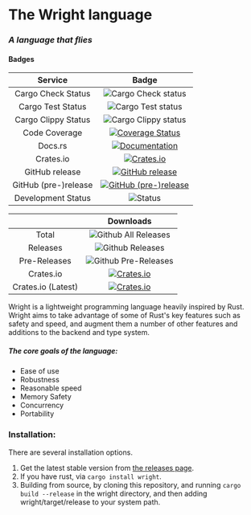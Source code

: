 # The Wright language
### *A language that flies*
#### Badges
| Service | Badge |
|:---:|:---:|
| Cargo Check Status | ![Cargo Check status](https://github.com/Alfriadox/wright-lang/actions/workflows/cargo-check.yml/badge.svg?branch=master) |
| Cargo Test Status | ![Cargo Test status](https://github.com/Alfriadox/wright-lang/actions/workflows/cargo-test.yml/badge.svg?branch=master) |
| Cargo Clippy Status | ![Cargo Clippy status](https://github.com/Alfriadox/wright-lang/actions/workflows/cargo-clippy.yml/badge.svg?branch=master) |
| Code Coverage | [![Coverage Status](https://coveralls.io/repos/github/Alfriadox/wright-lang/badge.svg?branch=master)](https://coveralls.io/github/Alfriadox/wright-lang?branch=master) |
| Docs.rs | [![Documentation](https://docs.rs/wright/badge.svg)](https://docs.rs/wright) |
| Crates.io | [![Crates.io](https://img.shields.io/crates/v/wright.svg)](https://crates.io/crates/wright) |
| GitHub release | [![GitHub release](https://img.shields.io/github/release/Alfriadox/wright-lang.svg)](https://github.com/Alfriadox/wright-lang/releases) |
| GitHub (pre-)release | [![GitHub (pre-)release](https://img.shields.io/github/release/Alfriadox/wright-lang/all.svg)](https://github.com/Alfriadox/wright-lang/releases) |
| Development Status | ![Status](https://img.shields.io/badge/status-actively--developed-green.svg) |

|  | Downloads|
|:---:|:---:|
| Total |![Github All Releases](https://img.shields.io/github/downloads/Alfriadox/wright-lang/total.svg) |
| Releases | ![Github Releases](https://img.shields.io/github/downloads/Alfriadox/wright-lang/latest/total.svg) |
| Pre-Releases| ![Github Pre-Releases](https://img.shields.io/github/downloads-pre/Alfriadox/wright-lang/latest/total.svg) |
| Crates.io | [![Crates.io](https://img.shields.io/crates/d/wright.svg)](https://crates.io/crates/wright) |
| Crates.io (Latest) | [![Crates.io](https://img.shields.io/crates/dv/wright.svg)](https://crates.io/crates/wright/0.8.0) |


Wright is a lightweight programming language heavily inspired by Rust. Wright aims to take advantage of some of 
Rust's key features such as safety and speed, and augment them a number of other features and additions to the
backend and type system.

##### The core goals of the language:
* Ease of use
* Robustness
* Reasonable speed
* Memory Safety
* Concurrency
* Portability

### Installation:
There are several installation options.
1. Get the latest stable version from [the releases page](https://github.com/Alfriadox/wright-lang/releases).
2. If you have rust, via `cargo install wright`.
3. Building from source, by cloning this repository, and running `cargo build --release` in the wright directory, and 
then adding wright/target/release to your system path.
